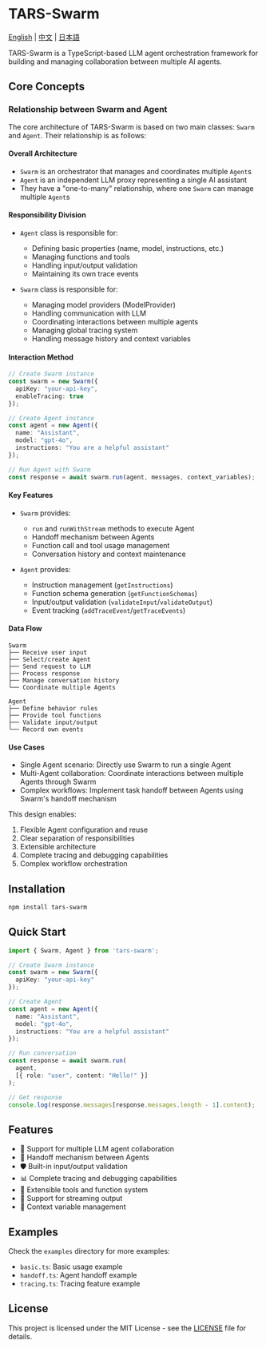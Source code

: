 # TARS-Swarm

[English](doc/README.en.md) | [中文](doc/README.zh-CN.md) | [日本語](doc/README.ja.md)

TARS-Swarm is a TypeScript-based LLM agent orchestration framework for building and managing collaboration between multiple AI agents.

## Core Concepts

### Relationship between Swarm and Agent

The core architecture of TARS-Swarm is based on two main classes: `Swarm` and `Agent`. Their relationship is as follows:

#### Overall Architecture
- `Swarm` is an orchestrator that manages and coordinates multiple `Agent`s
- `Agent` is an independent LLM proxy representing a single AI assistant
- They have a "one-to-many" relationship, where one `Swarm` can manage multiple `Agent`s

#### Responsibility Division
- `Agent` class is responsible for:
  - Defining basic properties (name, model, instructions, etc.)
  - Managing functions and tools
  - Handling input/output validation
  - Maintaining its own trace events
   
- `Swarm` class is responsible for:
  - Managing model providers (ModelProvider)
  - Handling communication with LLM
  - Coordinating interactions between multiple agents
  - Managing global tracing system
  - Handling message history and context variables

#### Interaction Method
```typescript
// Create Swarm instance
const swarm = new Swarm({
  apiKey: "your-api-key",
  enableTracing: true
});

// Create Agent instance
const agent = new Agent({
  name: "Assistant",
  model: "gpt-4o",
  instructions: "You are a helpful assistant"
});

// Run Agent with Swarm
const response = await swarm.run(agent, messages, context_variables);
```

#### Key Features
- `Swarm` provides:
  - `run` and `runWithStream` methods to execute Agent
  - Handoff mechanism between Agents
  - Function call and tool usage management
  - Conversation history and context maintenance
   
- `Agent` provides:
  - Instruction management (`getInstructions`)
  - Function schema generation (`getFunctionSchemas`)
  - Input/output validation (`validateInput`/`validateOutput`)
  - Event tracking (`addTraceEvent`/`getTraceEvents`)

#### Data Flow
```
Swarm
├── Receive user input
├── Select/create Agent
├── Send request to LLM
├── Process response
├── Manage conversation history
└── Coordinate multiple Agents

Agent
├── Define behavior rules
├── Provide tool functions
├── Validate input/output
└── Record own events
```

#### Use Cases
- Single Agent scenario: Directly use Swarm to run a single Agent
- Multi-Agent collaboration: Coordinate interactions between multiple Agents through Swarm
- Complex workflows: Implement task handoff between Agents using Swarm's handoff mechanism

This design enables:
1. Flexible Agent configuration and reuse
2. Clear separation of responsibilities
3. Extensible architecture
4. Complete tracing and debugging capabilities
5. Complex workflow orchestration

## Installation

```bash
npm install tars-swarm
```

## Quick Start

```typescript
import { Swarm, Agent } from 'tars-swarm';

// Create Swarm instance
const swarm = new Swarm({
  apiKey: "your-api-key"
});

// Create Agent
const agent = new Agent({
  name: "Assistant",
  model: "gpt-4o",
  instructions: "You are a helpful assistant"
});

// Run conversation
const response = await swarm.run(
  agent,
  [{ role: "user", content: "Hello!" }]
);

// Get response
console.log(response.messages[response.messages.length - 1].content);
```

## Features

- 🤖 Support for multiple LLM agent collaboration
- 🔄 Handoff mechanism between Agents
- 🛡️ Built-in input/output validation
- 📊 Complete tracing and debugging capabilities
- 🔧 Extensible tools and function system
- 📝 Support for streaming output
- 🎯 Context variable management

## Examples

Check the `examples` directory for more examples:

- `basic.ts`: Basic usage example
- `handoff.ts`: Agent handoff example
- `tracing.ts`: Tracing feature example

## License

This project is licensed under the MIT License - see the [LICENSE](LICENSE) file for details.
